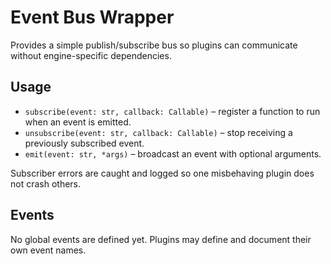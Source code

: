 # Event Bus Wrapper

Provides a simple publish/subscribe bus so plugins can communicate without engine-specific dependencies.

## Usage
- `subscribe(event: str, callback: Callable)` – register a function to run when an event is emitted.
- `unsubscribe(event: str, callback: Callable)` – stop receiving a previously subscribed event.
- `emit(event: str, *args)` – broadcast an event with optional arguments.

Subscriber errors are caught and logged so one misbehaving plugin does not crash others.

## Events
No global events are defined yet. Plugins may define and document their own event names.
